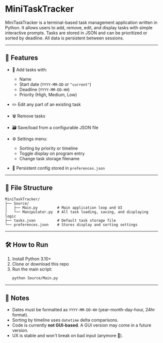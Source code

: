 # MiniTaskTracker

MiniTaskTracker is a terminal-based task management application written in Python. It allows users to add, remove, edit, and display tasks with simple interactive prompts. Tasks are stored in JSON and can be prioritized or sorted by deadline. All data is persistent between sessions.

---

## 🧠 Features

- 📅 Add tasks with:
  - Name
  - Start date (`YYYY-MM-DD` or `"current"`)
  - Deadline (`YYYY-MM-DD-HH`)
  - Priority (High, Medium, Low)

- ✏️ Edit any part of an existing task
- 🗑️ Remove tasks
- 🗃️ Save/load from a configurable JSON file
- ⚙️ Settings menu:
  - Sorting by priority or timeline
  - Toggle display on program entry
  - Change task storage filename

- 📄 Persistent config stored in `preferences.json`

---

## 📁 File Structure

```
MiniTaskTracker/
├── Source/
│   ├── Main.py         # Main application loop and UI
│   └── Manipulator.py  # All task loading, saving, and displaying logic
├── tasks.json          # Default task storage file
└── preferences.json    # Stores display and sorting settings
```

---

## 🛠️ How to Run

1. Install Python 3.10+
2. Clone or download this repo
3. Run the main script:
   ```bash
   python Source/Main.py
   ```

---

## 📌 Notes

- Dates must be formatted as `YYYY-MM-DD-HH` (year-month-day-hour, 24hr format).
- Sorting by timeline uses `datetime` delta comparisons.
- Code is currently **not GUI-based**. A GUI version may come in a future version.
- UX is stable and won't break on bad input (anymore 😤).